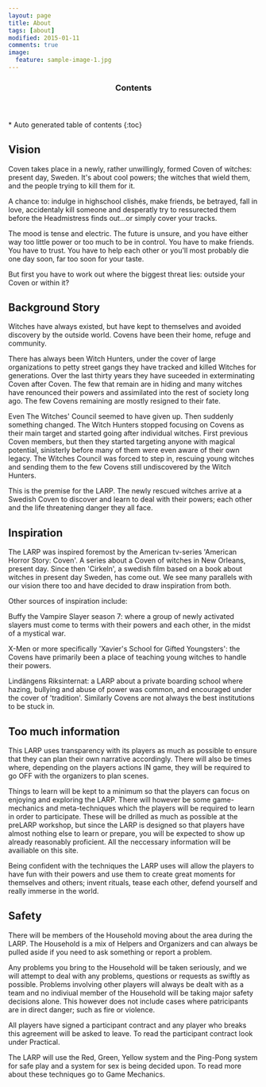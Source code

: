 ```yaml
---
layout: page
title: About
tags: [about]
modified: 2015-01-11
comments: true
image:
  feature: sample-image-1.jpg
---
```


<section id="table-of-contents" class="toc">
  <header>
    <h3>Contents</h3>
  </header>
<div id="drawer" markdown="1">
*  Auto generated table of contents
{:toc}
</div>
</section><!-- /#table-of-contents -->

## Vision

Coven takes place in a newly, rather unwillingly, formed Coven of witches: present day, Sweden. It's about cool powers; the witches that wield them, and the people trying to kill them for it. 

A chance to: indulge in highschool clishés, make friends, be betrayed, fall in love, accidentaly kill someone and desperatly try to ressurected them before the Headmistress finds out...or simply cover your tracks. 

The mood is tense and electric. The future is unsure, and you have either way too little power or too much to be in control. You have to make friends. You have to trust. You have to help each other or you'll most probably die one day soon, far too soon for your taste. 

But first you have to work out where the biggest threat lies: outside your Coven or within it?

## Background Story

Witches have always existed, but have kept to themselves and avoided discovery by the outside world. Covens have been their home, refuge and community. 

There has always been Witch Hunters, under the cover of large organizations to petty street gangs they have tracked and killed Witches for generations. Over the last thirty years they have suceeded in exterminating Coven after Coven. The few that remain are in hiding and many witches have renounced their powers and assimilated into the rest of society long ago. The few Covens remaining are mostly resigned to their fate.

Even The Witches' Council seemed to have given up. Then suddenly something changed. The Witch Hunters stopped focusing on Covens as their main target and started going after individual witches. First previous Coven members, but then they started targeting anyone with magical potential, sinisterly before many of them were even aware of their own legacy. The Witches Council was forced to step in, rescuing young witches and sending them to the few Covens still undiscovered by the Witch Hunters. 

This is the premise for the LARP. The newly rescued witches arrive at a Swedish Coven to discover and learn to deal with their powers; each other and the life threatening danger they all face.

## Inspiration

The LARP was inspired foremost by the American tv-series 'American Horror Story: Coven'. A series about a Coven of witches in New Orleans, present day. Since then 'Cirkeln', a swedish film based on a book about witches in present day Sweden, has come out. We see many parallels with our vision there too and have decided to draw inspiration from both.

Other sources of inspiration include: 

Buffy the Vampire Slayer season 7: where a group of newly activated slayers must come to terms with their powers and each other, in the midst of a mystical war. 

X-Men or more specifically 'Xavier's School for Gifted Youngsters': the Covens have primarily been a place of teaching young witches to handle their powers. 

Lindängens Riksinternat: a LARP about a private boarding school where hazing, bullying and abuse of power was common, and encouraged under the cover of 'tradition'. Similarly Covens are not always the best institutions to be stuck in.

## Too much information

This LARP uses transparency with its players as much as possible to ensure that they can plan their own narrative accordingly. There will also be times where, depending on the players actions IN game, they will be required to go OFF with the organizers to plan scenes.

Things to learn will be kept to a minimum so that the players can focus on enjoying and exploring the LARP. There will however be some game-mechanics and meta-techniques which the players will be required to learn in order to participate. These will be drilled as much as possible at the preLARP workshop, but since the LARP is designed so that players have almost nothing else to learn or prepare, you will be expected to show up already reasonably proficient. All the neccessary information will be availiable on this site.

Being confident with the techniques the LARP uses will allow the players to have fun with their powers and use them to create great moments for themselves and others; invent rituals, tease each other, defend yourself and really immerse in the world.

## Safety

There will be members of the Household moving about the area during the LARP. The Household is a mix of Helpers and Organizers and can always be pulled aside if you need to ask something or report a problem. 

Any problems you bring to the Household will be taken seriously, and we will attempt to deal with any problems, questions or requests as swiftly as possible. Problems involving other players will always be dealt with as a team and no indiviual member of the Household will be taking major safety decisions alone. This however does not include cases where patricipants are in direct danger; such as fire or violence. 

All players have signed a participant contract and any player who breaks this agreement will be asked to leave. To read the participant contract look under Practical.

The LARP will use the Red, Green, Yellow system and the Ping-Pong system for safe play and a system for sex is being decided upon. To read more about these techniques go to Game Mechanics.
